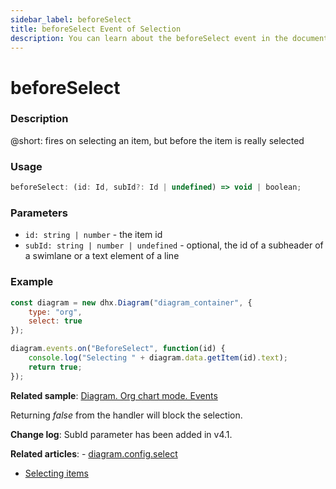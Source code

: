 ```yaml
---
sidebar_label: beforeSelect
title: beforeSelect Event of Selection
description: You can learn about the beforeSelect event in the documentation of the DHTMLX JavaScript Diagram library. Browse developer guides and API reference, try out code examples and live demos, and download a free 30-day evaluation version of DHTMLX Diagram.
---
```


# beforeSelect

### Description

@short: fires on selecting an item, but before the item is really selected

### Usage

~~~js
beforeSelect: (id: Id, subId?: Id | undefined) => void | boolean;
~~~

### Parameters

- `id: string | number` - the item id
- `subId: string | number | undefined` - optional, the id of a subheader of a swimlane or a text element of a line

### Example

~~~js
const diagram = new dhx.Diagram("diagram_container", { 
    type: "org", 
    select: true        
});

diagram.events.on("BeforeSelect", function(id) {
	console.log("Selecting " + diagram.data.getItem(id).text);
	return true;
});
~~~

**Related sample**: [Diagram. Org chart mode. Events](https://snippet.dhtmlx.com/l38pct7c)

Returning *false* from the handler will block the selection.

**Change log**: SubId parameter has been added in v4.1.

**Related articles**:  - [diagram.config.select](../../../api/diagram/select_property/)
- [Selecting items](../../../guides/manipulating_items/#selecting-items)

